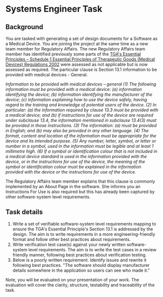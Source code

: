 # Systems Engineer Task
## Background
You are tasked with generating a set of design documents for a Software as a Medical Device. You are joining the project at the same time as a new team member for Regulatory Affairs. The new Regulatory Affairs team member has identified previously some parts of the [TGA's Essential Principles – Schedule 1 Essential Principles of Therapeutic Goods (Medical Devices) Regulations 2002](https://classic.austlii.edu.au/au/legis/cth/consol_reg/tgdr2002400/sch1.html) were assessed as not applicable but is now assessed as required. The particular clause is Section 13.1 information to be provided with medical devices - General. 

_Information to be provided with medical devices – general
(1) The following information must be provided with a medical device:
(a) information identifying the device;
(b) information identifying the manufacturer of the device;
(c) information explaining how to use the device safely, having regard to the training and knowledge of potential users of the device.
(2) In particular:
(a) the information required by clause 13.3 must be provided with a medical device; and
(b) if instructions for use of the device are required under subclause 13.4, the information mentioned in subclause 13.4(3) must be provided in those instructions.
(3) The information:
(a) must be provided in English; and
(b) may also be provided in any other language.
(4) The format, content and location of the information must be appropriate for the device and its intended purpose.
(5) Any number, letter, symbol, or letter or number in a symbol, used in the information must be legible and at least 1 millimetre high.
(6) If a symbol or identification colour that is not included in a medical device standard is used in the information provided with the device, or in the instructions for use of the device, the meaning of the symbol or identification colour must be explained in the information provided with the device or the instructions for use of the device._


The Regulatory Affairs team member explains that this clause is commonly implemented by an About Page in the software. She informs you an Instructions For Use is also required but this has already been captured by other software-system level requirements.

## Task details
1. Write a set of verifiable software-system level requirements mapping to ensure the TGA's Essential Principle's Section 13.1 is addressed by the design. The aim is to write requirements in a more engineering-friendly format and follow other best practices about requirements. 
2. Write verification test case(s) against your newly written software-system level requirements. The aim is to write the test cases in a review friendly manner, following best practices about verification testing. 
3. Below is a poorly written requirement. Identify issues and rewrite it following best practices. "The software should display manufacturer details somewhere in the application so users can see who made it."

Note, you will be evaluated on your presentation of your work. The evaluation will cover the clarity, structure, testability and traceability of the task.
